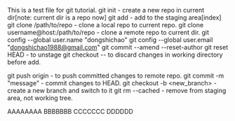 This is a test file for git tutorial.
git init - create a new repo in current dir[note: current dir is a repo now]
git add <filename> - add <filename> to the staging area[index]
git clone /path/to/repo - clone a local repo to current repo.
git clone username@host:/path/to/repo - clone a remote repo to current dir.
git config --global user.name "dongshichao"
git config --global user.email "dongshichao1988@gmail.com"
git commit --amend --reset-author
git reset HEAD <file> - to unstage
git checkout -- <filename> to discard changes in working directory before add.

git push origin <branch> - to push committed changes to remote repo.
git commit -m "message" - commit changes to HEAD.
git checkout -b <new_branch> - create a new branch and switch to it
git rm --cached <filename> - remove <filename> from staging area, not working tree.

AAAAAAAA
BBBBBBB
CCCCCCC
DDDDDD
